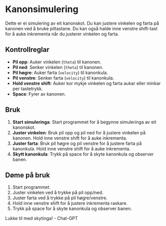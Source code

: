 # Kanonsimulering

Dette er ei simulering av eit kanonskot. Du kan justere vinkelen og farta på kanonen ved å bruke piltastane. Du kan også halde inne venstre shift-tast for å auke inkrementa når du justerer vinkelen og farta.

## Kontrollreglar

- **Pil opp**: Auker vinkelen (`theta`) til kanonen.
- **Pil ned**: Senker vinkelen (`theta`) til kanonen.
- **Pil høgre**: Auker farta (`velocity`) til kanonkula.
- **Pil venstre**: Senker farta (`velocity`) til kanonkula.
- **Hold venstre shift**: Auker kor mykje vinkelen og farta aukar eller minkar per tastetrykk.
- **Space**: Fyrer av kanonen.

## Bruk

1. **Start simuleringa**: Start programmet for å begynne simuleringa av eit kanonskot.
2. **Juster vinkelen**: Bruk pil opp og pil ned for å justere vinkelen på kanonen. Hold inne venstre shift for å auke inkrementa.
3. **Juster farta**: Bruk pil høgre og pil venstre for å justere farta på kanonkula. Hold inne venstre shift for å auke inkrementa.
4. **Skytt kanonkula**: Trykk på space for å skyte kanonkula og observer banen.

## Døme på bruk

1. Start programmet.
2. Juster vinkelen ved å trykke på pil opp/ned.
3. Juster farta ved å trykke på pil høgre/venstre.
4. Hold inne venstre shift for å justere inkrementa raskare.
5. Trykk på space for å skyte kanonkula og observer banen.

Lukke til med skytinga! - Chat-GPT
